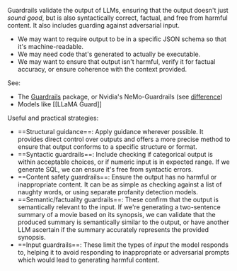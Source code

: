Guardrails validate the output of LLMs, ensuring that the output doesn't just *sound good*, but is also syntactically correct, factual, and free from harmful content. It also includes guarding against adversarial input.
- We may want to require output to be in a specific JSON schema so that it's machine-readable.
- We may need code that's generated to actually be executable.
- We may want to ensure that output isn't harmful, verify it for factual accuracy, or ensure coherence with the context provided.

See:
- The [Guardrails](https://github.com/guardrails-ai/guardrails) package, or Nvidia's NeMo-Guardrails (see [difference](https://eugeneyan.com/writing/llm-patterns/?utm_source=convertkit&utm_medium=email&utm_campaign=2023+Year+in+Review%20-%2012699108))
- Models like [[LLaMA Guard]]

Useful and practical strategies:
- ==Structural guidance==: Apply guidance wherever possible. It provides direct control over outputs and offers a more precise method to ensure that output conforms to a specific structure or format.
- ==Syntactic guardrails==: Include checking if categorical output is within acceptable choices, or if numeric input is in expected range.  If we generate SQL, we can ensure it's free from syntactic errors.
- ==Content safety guardrails==: Ensure the output has no harmful or inappropriate content. It can be as simple as checking against a list of naughty words, or using separate profanity detection models.
- ==Semantic/factuality guardrails==: These confirm that the output is semantically relevant to the input. If we're generating a two-sentence summary of a movie based on its synopsis, we can validate that the produced summary is semantically similar to the output, or have another LLM ascertain if the summary accurately represents the provided synopsis.
- ==Input guardrails==: These limit the types of *input* the model responds to, helping it to avoid responding to inappropriate or adversarial prompts which would lead to generating harmful content.